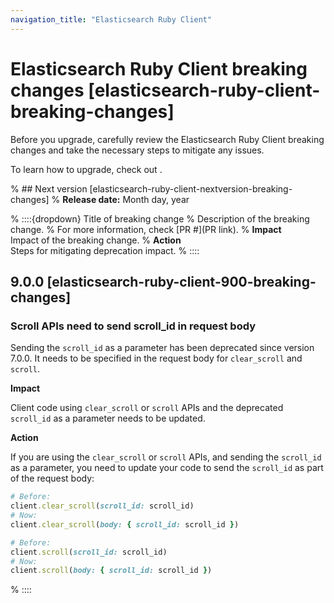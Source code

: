 ```yaml
---
navigation_title: "Elasticsearch Ruby Client"
---
```


# Elasticsearch Ruby Client breaking changes [elasticsearch-ruby-client-breaking-changes]
Before you upgrade, carefully review the Elasticsearch Ruby Client breaking changes and take the necessary steps to mitigate any issues. 

To learn how to upgrade, check out <uprade docs>.

% ## Next version [elasticsearch-ruby-client-nextversion-breaking-changes]
% **Release date:** Month day, year

% ::::{dropdown} Title of breaking change 
% Description of the breaking change.
% For more information, check [PR #](PR link).
% **Impact**<br> Impact of the breaking change.
% **Action**<br> Steps for mitigating deprecation impact.
% ::::

## 9.0.0 [elasticsearch-ruby-client-900-breaking-changes]

### Scroll APIs need to send scroll_id in request body

Sending the `scroll_id` as a parameter has been deprecated since version 7.0.0. It needs to be specified in the request body for `clear_scroll` and `scroll`.

**Impact**<br>

Client code using `clear_scroll` or `scroll` APIs and the deprecated `scroll_id` as a parameter needs to be updated.

**Action**<br>

If you are using the `clear_scroll` or `scroll` APIs, and sending the `scroll_id` as a parameter, you need to update your code to send the `scroll_id` as part of the request body:
```ruby
# Before:
client.clear_scroll(scroll_id: scroll_id)
# Now:
client.clear_scroll(body: { scroll_id: scroll_id })

# Before:
client.scroll(scroll_id: scroll_id)
# Now:
client.scroll(body: { scroll_id: scroll_id })
```
% ::::
